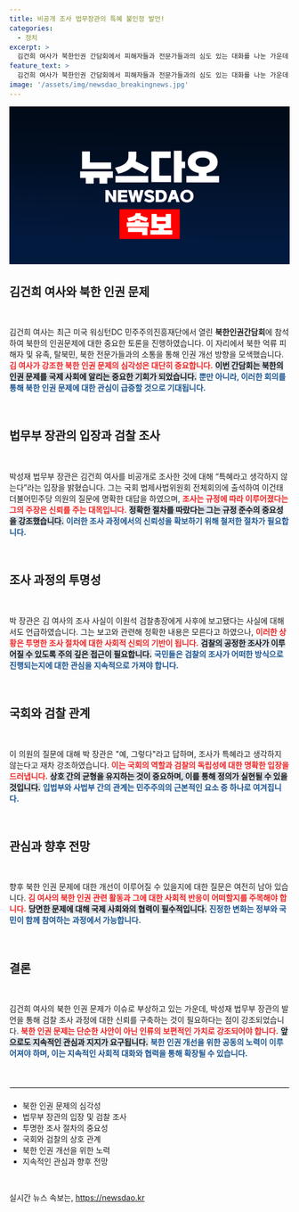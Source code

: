 ```yaml
---
title: 비공개 조사 법무장관의 특혜 불인정 발언!
categories:
  - 정치
excerpt: >
  김건희 여사가 북한인권 간담회에서 피해자들과 전문가들과의 심도 있는 대화를 나눈 가운데, 법무부 장관이 김 여사에 대한 검찰 조사 논란에 대해 특혜가 아니라고 재확인했습니다. 클릭하여 자세한 내용을 확인하세요!
feature_text: >
  김건희 여사가 북한인권 간담회에서 피해자들과 전문가들과의 심도 있는 대화를 나눈 가운데, 법무부 장관이 김 여사에 대한 검찰 조사 논란에 대해 특혜가 아니라고 재확인했습니다. 클릭하여 자세한 내용을 확인하세요!
image: '/assets/img/newsdao_breakingnews.jpg'
---
```


<p><img src="/assets/img/newsdao_breakingnews.jpg" alt="implanttips 속보" /></p>

<h2 data-ke-size="size26">김건희 여사와 북한 인권 문제</h2>

<p data-ke-size="size16">&nbsp;</p>

<p>김건희 여사는 최근 미국 워싱턴DC 민주주의진흥재단에서 열린 <strong>북한인권간담회</strong>에 참석하여 북한의 인권문제에 대한 중요한 토론을 진행하였습니다. 이 자리에서 북한 억류 피해자 및 유족, 탈북민, 북한 전문가들과의 소통을 통해 인권 개선 방향을 모색했습니다. <b><span style="color: #ee2323;">김 여사가 강조한 북한 인권 문제의 심각성은 대단히 중요합니다.</span></b> <b><span style="background-color: #21538527;">이번 간담회는 북한의 인권 문제를 국제 사회에 알리는 중요한 기회가 되었습니다.</span></b> <b><span style="color: #1a5490;">뿐만 아니라, 이러한 회의를 통해 북한 인권 문제에 대한 관심이 급증할 것으로 기대됩니다.</span></b> </p>

<p data-ke-size="size16">&nbsp;</p>

<h2 data-ke-size="size26">법무부 장관의 입장과 검찰 조사</h2>

<p data-ke-size="size16">&nbsp;</p>

<p>박성재 법무부 장관은 김건희 여사를 비공개로 조사한 것에 대해 “특혜라고 생각하지 않는다”라는 입장을 밝혔습니다. 그는 국회 법제사법위원회 전체회의에 출석하여 이건태 더불어민주당 의원의 질문에 명확한 대답을 하였으며, <b><span style="color: #ee2323;">조사는 규정에 따라 이루어졌다는 그의 주장은 신뢰를 주는 대목입니다.</span></b> <b><span style="background-color: #21538527;">정확한 절차를 따랐다는 그는 규정 준수의 중요성을 강조했습니다.</span></b> <b><span style="color: #1a5490;">이러한 조사 과정에서의 신뢰성을 확보하기 위해 철저한 절차가 필요합니다.</span></b></p>

<p data-ke-size="size16">&nbsp;</p>

<h2 data-ke-size="size26">조사 과정의 투명성</h2>

<p data-ke-size="size16">&nbsp;</p>

<p>박 장관은 김 여사의 조사 사실이 이원석 검찰총장에게 사후에 보고됐다는 사실에 대해서도 언급하였습니다. 그는 보고와 관련해 정확한 내용은 모른다고 하였으나, <b><span style="color: #ee2323;">이러한 상황은 투명한 조사 절차에 대한 사회적 신뢰의 기반이 됩니다.</span></b> <b><span style="background-color: #21538527;">검찰의 공정한 조사가 이루어질 수 있도록 주의 깊은 접근이 필요합니다.</span></b> <b><span style="color: #1a5490;">국민들은 검찰의 조사가 어떠한 방식으로 진행되는지에 대한 관심을 지속적으로 가져야 합니다.</span></b></p>

<p data-ke-size="size16">&nbsp;</p>

<h2 data-ke-size="size26">국회와 검찰 관계</h2>

<p data-ke-size="size16">&nbsp;</p>

<p>이 의원의 질문에 대해 박 장관은 "예, 그렇다"라고 답하며, 조사가 특혜라고 생각하지 않는다고 재차 강조하였습니다. <b><span style="color: #ee2323;">이는 국회의 역할과 검찰의 독립성에 대한 명확한 입장을 드러냅니다.</span></b> <b><span style="background-color: #21538527;">상호 간의 균형을 유지하는 것이 중요하며, 이를 통해 정의가 실현될 수 있을 것입니다.</span></b> <b><span style="color: #1a5490;">입법부와 사법부 간의 관계는 민주주의의 근본적인 요소 중 하나로 여겨집니다.</span></b></p>

<p data-ke-size="size16">&nbsp;</p>

<h2 data-ke-size="size26">관심과 향후 전망</h2>

<p data-ke-size="size16">&nbsp;</p>

<p>향후 북한 인권 문제에 대한 개선이 이루어질 수 있을지에 대한 질문은 여전히 남아 있습니다. <b><span style="color: #ee2323;">김 여사의 북한 인권 관련 활동과 그에 대한 사회적 반응이 어떠할지를 주목해야 합니다.</span></b> <b><span style="background-color: #21538527;">당면한 문제에 대해 국제 사회와의 협력이 필수적입니다.</span></b> <b><span style="color: #1a5490;">진정한 변화는 정부와 국민이 함께 참여하는 과정에서 가능합니다.</span></b></p>

<p data-ke-size="size16">&nbsp;</p>

<h2 data-ke-size="size26">결론</h2>

<p data-ke-size="size16">&nbsp;</p>

<p>김건희 여사의 북한 인권 문제가 이슈로 부상하고 있는 가운데, 박성재 법무부 장관의 발언을 통해 검찰 조사 과정에 대한 신뢰를 구축하는 것이 필요하다는 점이 강조되었습니다. <b><span style="color: #ee2323;">북한 인권 문제는 단순한 사안이 아닌 인류의 보편적인 가치로 강조되어야 합니다.</span></b> <b><span style="background-color: #21538527;">앞으로도 지속적인 관심과 지지가 요구됩니다.</span></b> <b><span style="color: #1a5490;">북한 인권 개선을 위한 공동의 노력이 이루어져야 하며, 이는 지속적인 사회적 대화와 협력을 통해 확장될 수 있습니다.</span></b></p>

<p data-ke-size="size16">&nbsp;</p>

<hr style="border: 1px solid #f0f0f0; margin: 20px 0;">

<ul>
  <li>북한 인권 문제의 심각성</li>
  <li>법무부 장관의 입장 및 검찰 조사</li>
  <li>투명한 조사 절차의 중요성</li>
  <li>국회와 검찰의 상호 관계</li>
  <li>북한 인권 개선을 위한 노력</li>
  <li>지속적인 관심과 향후 전망</li>
</ul>

<p data-ke-size="size16">&nbsp;</p>
실시간 뉴스 속보는, <a href="https://newsdao.kr" rel="dofollow">https://newsdao.kr</a>



